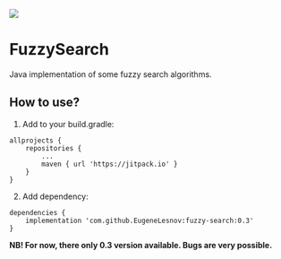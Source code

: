 [![](https://jitpack.io/v/EugeneLesnov/fuzzy-search.svg)](https://jitpack.io/#EugeneLesnov/fuzzy-search)

# FuzzySearch
Java implementation of some fuzzy search algorithms.

## How to use?

1. Add to your build.gradle:

```
allprojects {
    repositories {
        ...
        maven { url 'https://jitpack.io' }
    }
}
```

2. Add dependency:
```
dependencies {
    implementation 'com.github.EugeneLesnov:fuzzy-search:0.3'
}
```

**NB! For now, there only 0.3 version available. Bugs are very possible.**
